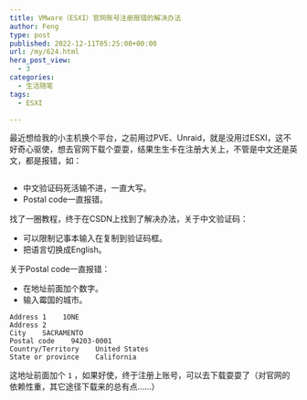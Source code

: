 ```yaml
---
title: VMware（ESXI）官网账号注册报错的解决办法
author: Feng
type: post
published: 2022-12-11T05:25:00+00:00
url: /my/624.html
hera_post_view:
  - 3
categories:
  - 生活随笔
tags:
  - ESXI

---
```

最近想给我的小主机换个平台，之前用过PVE、Unraid，就是没用过ESXI，这不好奇心驱使，想去官网下载个耍耍，结果生生卡在注册大关上，不管是中文还是英文，都是报错，如：

<!--more-->

<img decoding="async" src="https://image.uu126.cn/2022/12/view.jpg#vwid=978&#038;vhei=493" alt="" title="" /> 

  * 中文验证码死活输不进，一直大写。
  * Postal code一直报错。

找了一圈教程，终于在CSDN上找到了解决办法，关于中文验证码：

  * 可以限制记事本输入在复制到验证码框。
  * 把语言切换成English。

关于Postal code一直报错：

  * 在地址前面加个数字。
  * 输入霉国的城市。

<pre><code class="lang-python">Address 1    1ONE
Address 2
City    SACRAMENTO
Postal code    94203-0001
Country/Territory    United States
State or province    California</code></pre>

这地址前面加个 `1` ，如果好使，终于注册上账号，可以去下载耍耍了（对官网的依赖性重，其它途径下载来的总有点……）